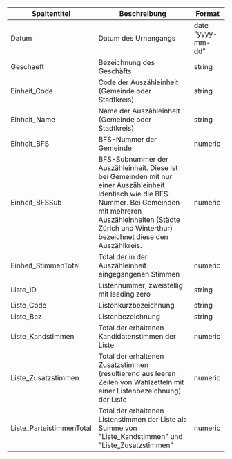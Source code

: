|Spaltentitel            |Beschreibung                                                                                                                                                                                                                      |Format           |
|------------------------|----------------------------------------------------------------------------------------------------------------------------------------------------------------------------------------------------------------------------------|-----------------|
|Datum                   |Datum des Urnengangs                                                                                                                                                                                                              |date "yyyy-mm-dd"|
|Geschaeft               |Bezeichnung des Geschäfts                                                                                                                                                                                                         |string           |
|Einheit_Code            |Code der Auszähleinheit (Gemeinde oder Stadtkreis)                                                                                                                                                                                |string           |
|Einheit_Name            |Name der Auszähleinheit (Gemeinde oder Stadtkreis)                                                                                                                                                                                |string           |
|Einheit_BFS             |BFS-Nummer der Gemeinde                                                                                                                                                                                                           |numeric          |
|Einheit_BFSSub          |BFS-Subnummer der Auszähleinheit. Diese ist bei Gemeinden mit nur einer Auszähleinheit identisch wie die BFS-Nummer. Bei Gemeinden mit mehreren Auszähleinheiten (Städte Zürich und Winterthur) bezeichnet diese den Auszählkreis.|numeric          |
|Einheit_StimmenTotal    |Total der in der Auszähleinheit eingegangenen Stimmen                                                                                                                                                                             |numeric          |
|Liste_ID                |Listennummer, zweistellig mit leading zero                                                                                                                                                                                        |string           |
|Liste_Code              |Listenkurzbezeichnung                                                                                                                                                                                                             |string           |
|Liste_Bez               |Listenbezeichnung                                                                                                                                                                                                                 |string           |
|Liste_Kandstimmen       |Total der erhaltenen Kandidatenstimmen der Liste                                                                                                                                                                                  |numeric          |
|Liste_Zusatzstimmen     |Total der erhaltenen Zusatzstimmen (resultierend aus leeren Zeilen von Wahlzetteln mit einer Listenbezeichnung) der Liste                                                                                                         |numeric          |
|Liste_ParteistimmenTotal|Total der erhaltenen Listenstimmen der Liste als Summe von "Liste_Kandstimmen" und "Liste_Zusatzstimmen"                                                                                                                          |numeric          |
